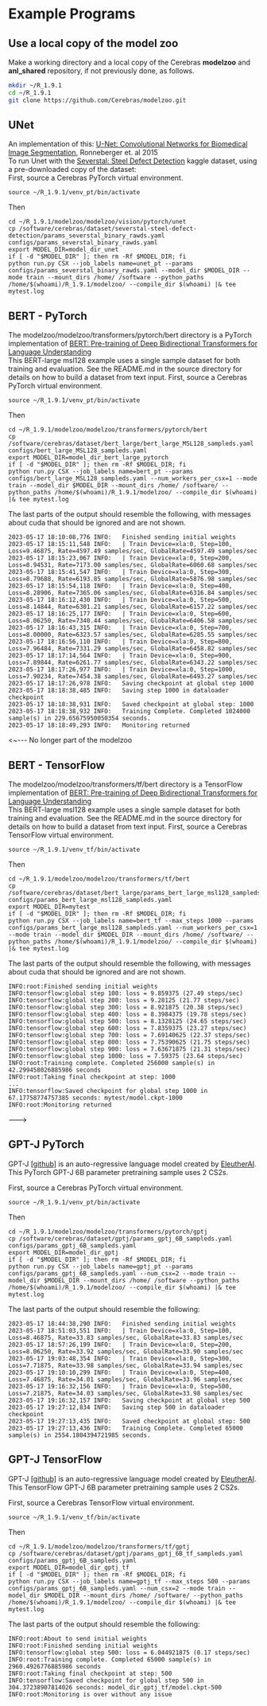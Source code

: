 # Example Programs

## Use a local copy of the model zoo
Make a working directory and a local copy of the Cerebras **modelzoo** and **anl_shared** repository, if not previously done, as follows.

```bash
mkdir ~/R_1.9.1
cd ~/R_1.9.1
git clone https://github.com/Cerebras/modelzoo.git
```
<!---
cp -r /software/cerebras/model_zoo/anl_shared/ ~/R_1.9.1/anl_shared
--->

## UNet

An implementation of this: [U-Net: Convolutional Networks for Biomedical Image Segmentation](https://arxiv.org/pdf/1505.04597.pdf), Ronneberger et.  al 2015<br>
To run Unet with the <a href="https://www.kaggle.com/c/severstal-steel-defect-detection">Severstal: Steel Defect Detection</a> kaggle dataset, using a pre-downloaded copy of the dataset:<br>
First, source a Cerebras PyTorch virtual environment.

```console
source ~/R_1.9.1/venv_pt/bin/activate
```

Then

```console
cd ~/R_1.9.1/modelzoo/modelzoo/vision/pytorch/unet
cp /software/cerebras/dataset/severstal-steel-defect-detection/params_severstal_binary_rawds.yaml configs/params_severstal_binary_rawds.yaml
export MODEL_DIR=model_dir_unet
if [ -d "$MODEL_DIR" ]; then rm -Rf $MODEL_DIR; fi
python run.py CSX --job_labels name=unet_pt --params configs/params_severstal_binary_rawds.yaml --model_dir $MODEL_DIR --mode train --mount_dirs /home/ /software --python_paths /home/$(whoami)/R_1.9.1/modelzoo/ --compile_dir $(whoami) |& tee mytest.log 
```

<!--- Appears to not have been ported to 1.7.1
## BraggNN
An implementation of this: [BraggNN: fast X-ray Bragg peak analysis using deep
learning](https://journals.iucr.org/m/issues/2022/01/00/fs5198/fs5198.pdf)<br>
The BraggNN model has two versions:<br>
1) Convolution only - this version does not include the non-local attention block<br>
2) Nonlocal - This version includes the nonlocal attention block as described in  <br>
[https://arxiv.org/pdf/1711.07971.pdf](https://arxiv.org/pdf/1711.07971.pdf)

```console
TODO
cd ~/R_1.9.1/anl_shared/braggnn/tf
# This yaml has a correct path to a BraggNN dataset
cp /software/cerebras/dataset/BraggN/params_bragg_nonlocal_sampleds.yaml configs/params_bragg_nonlocal_sampleds.yaml
export MODEL_DIR=model_dir_braggnn
if [ -d "$MODEL_DIR" ]; then rm -Rf $MODEL_DIR; fi
```
--->


## BERT - PyTorch

The modelzoo/modelzoo/transformers/pytorch/bert directory is a PyTorch implementation of [BERT: Pre-training of Deep Bidirectional Transformers for Language Understanding](https://arxiv.org/abs/1810.04805)<br>
This BERT-large msl128 example uses a single sample dataset for both training and evaluation. See the README.md in the source directory for details on how to build a dataset from text input.
First, source a Cerebras PyTorch virtual environment.

<!---
source /software/cerebras/venvs/venv_pt/bin/activate
# or your personal venv
--->
```console
source ~/R_1.9.1/venv_pt/bin/activate
```

Then

```console
cd ~/R_1.9.1/modelzoo/modelzoo/transformers/pytorch/bert
cp /software/cerebras/dataset/bert_large/bert_large_MSL128_sampleds.yaml configs/bert_large_MSL128_sampleds.yaml
export MODEL_DIR=model_dir_bert_large_pytorch
if [ -d "$MODEL_DIR" ]; then rm -Rf $MODEL_DIR; fi
python run.py CSX --job_labels name=bert_pt --params configs/bert_large_MSL128_sampleds.yaml --num_workers_per_csx=1 --mode train --model_dir $MODEL_DIR --mount_dirs /home/ /software/ --python_paths /home/$(whoami)/R_1.9.1/modelzoo/ --compile_dir $(whoami) |& tee mytest.log
```

The last parts of the output should resemble the following, with messages about cuda that should be ignored and are not shown.

```console
2023-05-17 18:10:08,776 INFO:   Finished sending initial weights
2023-05-17 18:15:11,548 INFO:   | Train Device=xla:0, Step=100, Loss=9.46875, Rate=4597.49 samples/sec, GlobalRate=4597.49 samples/sec
2023-05-17 18:15:23,067 INFO:   | Train Device=xla:0, Step=200, Loss=8.94531, Rate=7173.00 samples/sec, GlobalRate=6060.68 samples/sec
2023-05-17 18:15:41,547 INFO:   | Train Device=xla:0, Step=300, Loss=8.79688, Rate=6193.85 samples/sec, GlobalRate=5876.98 samples/sec
2023-05-17 18:15:54,118 INFO:   | Train Device=xla:0, Step=400, Loss=8.28906, Rate=7365.06 samples/sec, GlobalRate=6316.84 samples/sec
2023-05-17 18:16:12,430 INFO:   | Train Device=xla:0, Step=500, Loss=8.14844, Rate=6301.21 samples/sec, GlobalRate=6157.22 samples/sec
2023-05-17 18:16:25,177 INFO:   | Train Device=xla:0, Step=600, Loss=8.06250, Rate=7340.44 samples/sec, GlobalRate=6406.58 samples/sec
2023-05-17 18:16:43,315 INFO:   | Train Device=xla:0, Step=700, Loss=8.00000, Rate=6323.57 samples/sec, GlobalRate=6285.55 samples/sec
2023-05-17 18:16:56,110 INFO:   | Train Device=xla:0, Step=800, Loss=7.96484, Rate=7331.29 samples/sec, GlobalRate=6458.82 samples/sec
2023-05-17 18:17:14,564 INFO:   | Train Device=xla:0, Step=900, Loss=7.89844, Rate=6261.77 samples/sec, GlobalRate=6343.22 samples/sec
2023-05-17 18:17:26,977 INFO:   | Train Device=xla:0, Step=1000, Loss=7.90234, Rate=7454.38 samples/sec, GlobalRate=6493.27 samples/sec
2023-05-17 18:17:26,978 INFO:   Saving checkpoint at global step 1000
2023-05-17 18:18:38,485 INFO:   Saving step 1000 in dataloader checkpoint
2023-05-17 18:18:38,931 INFO:   Saved checkpoint at global step: 1000
2023-05-17 18:18:38,932 INFO:   Training Complete. Completed 1024000 sample(s) in 229.65675950050354 seconds.
2023-05-17 18:18:49,293 INFO:   Monitoring returned
```

<~--- No longer part of the modelzoo
## BERT - TensorFlow
The modelzoo/modelzoo/transformers/tf/bert directory is a TensorFlow implementation of [BERT: Pre-training of Deep Bidirectional Transformers for Language Understanding](https://arxiv.org/abs/1810.04805)<br>
This BERT-large msl128 example uses a single sample dataset for both training and evaluation. See the README.md in the source directory for details on how to build a dataset from text input.
First, source a Cerebras TensorFlow virtual environment.

```console
source ~/R_1.9.1/venv_tf/bin/activate
```

Then

```console
cd ~/R_1.9.1/modelzoo/modelzoo/transformers/tf/bert
cp /software/cerebras/dataset/bert_large/params_bert_large_msl128_sampleds.yaml configs/params_bert_large_msl128_sampleds.yaml
export MODEL_DIR=mytest
if [ -d "$MODEL_DIR" ]; then rm -Rf $MODEL_DIR; fi
python run.py CSX --job_labels name=bert_tf --max_steps 1000 --params configs/params_bert_large_msl128_sampleds.yaml --num_workers_per_csx=1 --mode train --model_dir $MODEL_DIR --mount_dirs /home/ /software/ --python_paths /home/$(whoami)/R_1.9.1/modelzoo/ --compile_dir $(whoami) |& tee mytest.log
```

The last parts of the output should resemble the following, with messages about cuda that should be ignored and are not shown.

```console
INFO:root:Finished sending initial weights
INFO:tensorflow:global step 100: loss = 9.859375 (27.49 steps/sec)
INFO:tensorflow:global step 200: loss = 9.28125 (21.77 steps/sec)
INFO:tensorflow:global step 300: loss = 8.921875 (20.38 steps/sec)
INFO:tensorflow:global step 400: loss = 8.3984375 (19.78 steps/sec)
INFO:tensorflow:global step 500: loss = 8.1328125 (24.65 steps/sec)
INFO:tensorflow:global step 600: loss = 7.8359375 (23.27 steps/sec)
INFO:tensorflow:global step 700: loss = 7.69140625 (22.37 steps/sec)
INFO:tensorflow:global step 800: loss = 7.75390625 (21.75 steps/sec)
INFO:tensorflow:global step 900: loss = 7.63671875 (21.31 steps/sec)
INFO:tensorflow:global step 1000: loss = 7.59375 (23.64 steps/sec)
INFO:root:Training complete. Completed 256000 sample(s) in 42.299458026885986 seconds
INFO:root:Taking final checkpoint at step: 1000
...
INFO:tensorflow:Saved checkpoint for global step 1000 in 67.17758774757385 seconds: mytest/model.ckpt-1000
INFO:root:Monitoring returned
```
--->

## GPT-J PyTorch

GPT-J [[github]](https://github.com/kingoflolz/mesh-transformer-jax) is an auto-regressive language model created by [EleutherAI](https://www.eleuther.ai/).
This PyTorch GPT-J 6B parameter pretraining sample uses 2 CS2s.

First, source a Cerebras PyTorch virtual environment.

```console
source ~/R_1.9.1/venv_pt/bin/activate
```

Then

```console
cd ~/R_1.9.1/modelzoo/modelzoo/transformers/pytorch/gptj
cp /software/cerebras/dataset/gptj/params_gptj_6B_sampleds.yaml configs/params_gptj_6B_sampleds.yaml
export MODEL_DIR=model_dir_gptj
if [ -d "$MODEL_DIR" ]; then rm -Rf $MODEL_DIR; fi
python run.py CSX --job_labels name=gptj_pt --params configs/params_gptj_6B_sampleds.yaml --num_csx=2 --mode train --model_dir $MODEL_DIR --mount_dirs /home/ /software --python_paths /home/$(whoami)/R_1.9.1/modelzoo/ --compile_dir $(whoami) |& tee mytest.log
```

The last parts of the output should resemble the following:

```console
2023-05-17 18:44:38,290 INFO:   Finished sending initial weights
2023-05-17 18:51:03,551 INFO:   | Train Device=xla:0, Step=100, Loss=8.46875, Rate=33.83 samples/sec, GlobalRate=33.83 samples/sec
2023-05-17 18:57:26,199 INFO:   | Train Device=xla:0, Step=200, Loss=8.06250, Rate=33.92 samples/sec, GlobalRate=33.90 samples/sec
2023-05-17 19:03:48,354 INFO:   | Train Device=xla:0, Step=300, Loss=7.71875, Rate=33.98 samples/sec, GlobalRate=33.94 samples/sec
2023-05-17 19:10:10,299 INFO:   | Train Device=xla:0, Step=400, Loss=7.46875, Rate=34.01 samples/sec, GlobalRate=33.96 samples/sec
2023-05-17 19:16:32,156 INFO:   | Train Device=xla:0, Step=500, Loss=7.21875, Rate=34.03 samples/sec, GlobalRate=33.98 samples/sec
2023-05-17 19:16:32,157 INFO:   Saving checkpoint at global step 500
2023-05-17 19:27:12,834 INFO:   Saving step 500 in dataloader checkpoint
2023-05-17 19:27:13,435 INFO:   Saved checkpoint at global step: 500
2023-05-17 19:27:13,436 INFO:   Training Complete. Completed 65000 sample(s) in 2554.1804394721985 seconds.
```

## GPT-J TensorFlow

GPT-J [[github]](https://github.com/kingoflolz/mesh-transformer-jax) is an auto-regressive language model created by [EleutherAI](https://www.eleuther.ai/).
This TensorFlow GPT-J 6B parameter pretraining sample uses 2 CS2s.

First, source a Cerebras TensorFlow virtual environment.

<!---
source /software/cerebras/venvs/venv_tf/bin/activate
# or your personal venv
--->
```console
source ~/R_1.9.1/venv_tf/bin/activate
```

Then

```console
cd ~/R_1.9.1/modelzoo/modelzoo/transformers/tf/gptj
cp /software/cerebras/dataset/gptj/params_gptj_6B_tf_sampleds.yaml configs/params_gptj_6B_sampleds.yaml
export MODEL_DIR=model_dir_gptj_tf
if [ -d "$MODEL_DIR" ]; then rm -Rf $MODEL_DIR; fi
python run.py CSX --job_labels name=gptj_tf --max_steps 500 --params configs/params_gptj_6B_sampleds.yaml --num_csx=2 --mode train --model_dir $MODEL_DIR --mount_dirs /home/ /software/ --python_paths /home/$(whoami)/R_1.9.1/modelzoo/ --compile_dir $(whoami) |& tee mytest.log
```

The last parts of the output should resemble the following:

```console
INFO:root:About to send initial weights
INFO:root:Finished sending initial weights
INFO:tensorflow:global step 500: loss = 6.044921875 (0.17 steps/sec)
INFO:root:Training complete. Completed 65000 sample(s) in 2960.4926776885986 seconds
INFO:root:Taking final checkpoint at step: 500
INFO:tensorflow:Saved checkpoint for global step 500 in 304.37238907814026 seconds: model_dir_gptj_tf/model.ckpt-500
INFO:root:Monitoring is over without any issue
```
